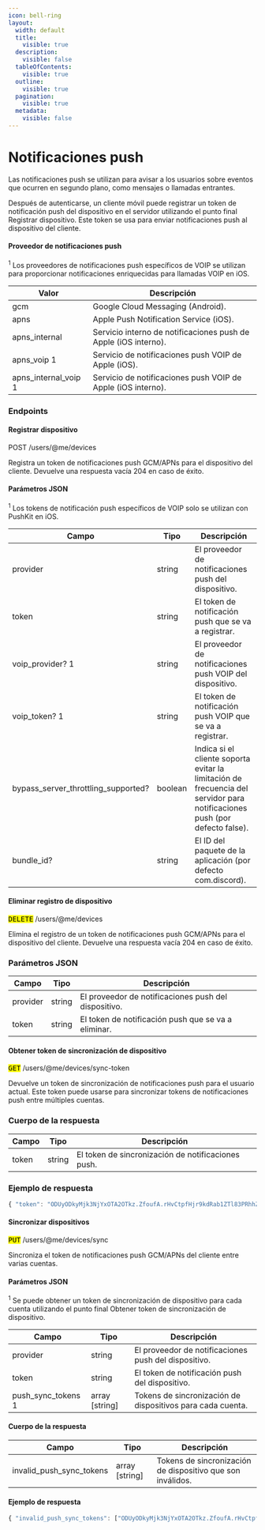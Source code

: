 ```yaml
---
icon: bell-ring
layout:
  width: default
  title:
    visible: true
  description:
    visible: false
  tableOfContents:
    visible: true
  outline:
    visible: true
  pagination:
    visible: true
  metadata:
    visible: false
---
```


# Notificaciones push

Las notificaciones push se utilizan para avisar a los usuarios sobre eventos que ocurren en segundo plano, como mensajes o llamadas entrantes.

Después de autenticarse, un cliente móvil puede registrar un token de notificación push del dispositivo en el servidor utilizando el punto final Registrar dispositivo. Este token se usa para enviar notificaciones push al dispositivo del cliente.

#### Proveedor de notificaciones push

<sup>1</sup> Los proveedores de notificaciones push específicos de VOIP se utilizan para proporcionar notificaciones enriquecidas para llamadas VOIP en iOS.

| Valor                  | Descripción                                                     |
| ---------------------- | --------------------------------------------------------------- |
| gcm                    | Google Cloud Messaging (Android).                               |
| apns                   | Apple Push Notification Service (iOS).                          |
| apns\_internal         | Servicio interno de notificaciones push de Apple (iOS interno). |
| apns\_voip 1           | Servicio de notificaciones push VOIP de Apple (iOS).            |
| apns\_internal\_voip 1 | Servicio de notificaciones push VOIP de Apple (iOS interno).    |

### Endpoints <a href="#puntos-finales" id="puntos-finales"></a>

#### Registrar dispositivo

POST /users/@me/devices

Registra un token de notificaciones push GCM/APNs para el dispositivo del cliente. Devuelve una respuesta vacía 204 en caso de éxito.

#### Parámetros JSON

<sup>1</sup> Los tokens de notificación push específicos de VOIP solo se utilizan con PushKit en iOS.

| Campo                                  | Tipo    | Descripción                                                                                                                |
| -------------------------------------- | ------- | -------------------------------------------------------------------------------------------------------------------------- |
| provider                               | string  | El proveedor de notificaciones push del dispositivo.                                                                       |
| token                                  | string  | El token de notificación push que se va a registrar.                                                                       |
| voip\_provider? 1                      | string  | El proveedor de notificaciones push VOIP del dispositivo.                                                                  |
| voip\_token? 1                         | string  | El token de notificación push VOIP que se va a registrar.                                                                  |
| bypass\_server\_throttling\_supported? | boolean | Indica si el cliente soporta evitar la limitación de frecuencia del servidor para notificaciones push (por defecto false). |
| bundle\_id?                            | string  | El ID del paquete de la aplicación (por defecto com.discord).                                                              |

#### Eliminar registro de dispositivo

<kbd><mark style="color:$danger;background-color:$danger;">DELETE<mark style="color:$danger;background-color:$danger;"></kbd> /users/@me/devices

Elimina el registro de un token de notificaciones push GCM/APNs para el dispositivo del cliente. Devuelve una respuesta vacía 204 en caso de éxito.

### Parámetros JSON

| Campo    | Tipo   | Descripción                                          |
| -------- | ------ | ---------------------------------------------------- |
| provider | string | El proveedor de notificaciones push del dispositivo. |
| token    | string | El token de notificación push que se va a eliminar.  |

#### Obtener token de sincronización de dispositivo

<kbd><mark style="color:$primary;background-color:$primary;">GET<mark style="color:$primary;background-color:$primary;"></kbd> /users/@me/devices/sync-token

Devuelve un token de sincronización de notificaciones push para el usuario actual. Este token puede usarse para sincronizar tokens de notificaciones push entre múltiples cuentas.

### Cuerpo de la respuesta

| Campo | Tipo   | Descripción                                        |
| ----- | ------ | -------------------------------------------------- |
| token | string | El token de sincronización de notificaciones push. |

### Ejemplo de respuesta

```javascript
{ "token": "ODUyODkyMjk3NjYxOTA2OTkz.ZfoufA.rHvCtpfHjr9kdRab1ZTl83PRhhZ" }
```

#### Sincronizar dispositivos

<kbd><mark style="color:$warning;background-color:$warning;">PUT<mark style="color:$warning;background-color:$warning;"></kbd> /users/@me/devices/sync

Sincroniza el token de notificaciones push GCM/APNs del cliente entre varias cuentas.

#### Parámetros JSON

<sup>1</sup> Se puede obtener un token de sincronización de dispositivo para cada cuenta utilizando el punto final Obtener token de sincronización de dispositivo.

| Campo                | Tipo            | Descripción                                                |
| -------------------- | --------------- | ---------------------------------------------------------- |
| provider             | string          | El proveedor de notificaciones push del dispositivo.       |
| token                | string          | El token de notificación push del dispositivo.             |
| push\_sync\_tokens 1 | array \[string] | Tokens de sincronización de dispositivos para cada cuenta. |

#### Cuerpo de la respuesta

| Campo                       | Tipo            | Descripción                                                |
| --------------------------- | --------------- | ---------------------------------------------------------- |
| invalid\_push\_sync\_tokens | array \[string] | Tokens de sincronización de dispositivo que son inválidos. |

#### Ejemplo de respuesta

```javascript
{ "invalid_push_sync_tokens": ["ODUyODkyMjk3NjYxOTA2OTkz.ZfoufA.rHvCtpfHjr9kdRab1ZTl83PRhhZ"] }
```
